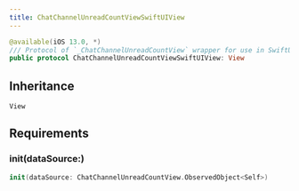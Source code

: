 ```yaml
---
title: ChatChannelUnreadCountViewSwiftUIView
---
```


``` swift
@available(iOS 13.0, *)
/// Protocol of `_ChatChannelUnreadCountView` wrapper for use in SwiftUI.
public protocol ChatChannelUnreadCountViewSwiftUIView: View 
```

## Inheritance

`View`

## Requirements

### init(dataSource:​)

``` swift
init(dataSource: ChatChannelUnreadCountView.ObservedObject<Self>)
```
